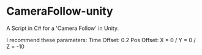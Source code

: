 # CameraFollow-unity
A Script in C# for a 'Camera Follow' in Unity.

I recommend these parameters:
Time Offset: 0.2
Pos Offset: X = 0 / Y = 0 / Z = -10
